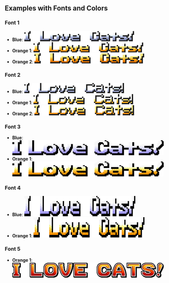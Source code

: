 ## Examples with Fonts and Colors

### Font 1

- **Blue**: ![Font 1 Blue](Markdown/Examples/Font-1/Font-1-Color-Blue.png)
- **Orange 1**: ![Font 1 Orange 1](Markdown/Examples/Font-1/Font-1-Color-Orange-1.png)
- **Orange 2**: ![Font 1 Orange 2](Markdown/Examples/Font-1/Font-1-Color-Orange-2.png)

### Font 2

- **Blue**: ![Font 2 Blue](Markdown/Examples/Font-2/Font-2-Color-Blue.png)
- **Orange 1**: ![Font 2 Orange 1](Markdown/Examples/Font-2/Font-2-Color-Orange-1.png)
- **Orange 2**: ![Font 2 Orange 2](Markdown/Examples/Font-2/Font-2-Color-Orange-2.png)

### Font 3

- **Blue**: ![Font 3 Blue](Markdown/Examples/Font-3/Font-3-Color-Blue.png)
- **Orange 1**: ![Font 3 Orange 1](Markdown/Examples/Font-3/Font-3-Color-Orange-1.png)

### Font 4

- **Blue**: ![Font 4 Blue](Markdown/Examples/Font-4/Font-4-Color-Blue.png)
- **Orange 1**: ![Font 4 Orange 1](Markdown/Examples/Font-4/Font-4-Color-Orange-1.png)

### Font 5

- **Orange 1**: ![Font 5 Orange 1](Markdown/Examples/Font-5/Font-5-Color-Orange-1.png)
